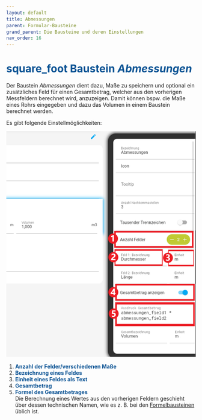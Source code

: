 ```yaml
---
layout: default
title: Abmessungen
parent: Formular-Bausteine
grand_parent: Die Bausteine und deren Einstellungen
nav_order: 16
---
```


# <span style="color:#0b5394"><span class="material-icons">square_foot</span> **Baustein _Abmessungen_**</span>

Der Baustein _Abmessungen_ dient dazu, Maße zu speichern und optional ein zusätzliches Feld für einen Gesamtbetrag, welcher aus den vorherigen Messfeldern berechnet wird, anzuzeigen. Damit können bspw. die Maße eines Rohrs eingegeben und dazu das Volumen in einem Baustein berechnet werden.

Es gibt folgende Einstellmöglichkeiten:

![1measure](\assets\record-spec-settings\1measure.png '1measure')

1. <span style="color:#0b5394">**Anzahl der Felder/verschiedenen Maße**</span>
2. <span style="color:#0b5394">**Bezeichnung eines Feldes**</span>
3. <span style="color:#0b5394">**Einheit eines Feldes als Text**</span>
4. <span style="color:#0b5394">**Gesamtbetrag**</span>
5. <span style="color:#0b5394">**Formel des Gesamtbetrages**</span>  
    Die Berechnung eines Wertes aus den vorherigen Feldern geschieht über dessen technischen Namen, wie es z. B. bei den [Formelbausteinen](/docs/formulary/formulary.md) üblich ist.
